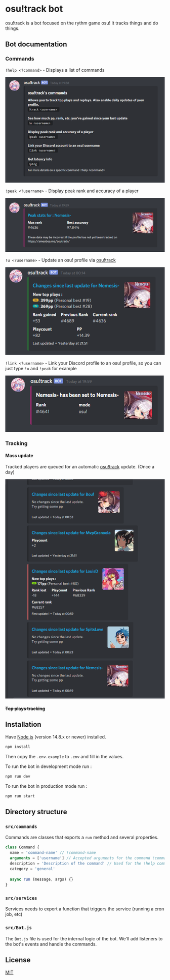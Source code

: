 
# osu!track bot

osu!track is a bot focused on the rythm game osu! It tracks things and do things.

## Bot documentation

### Commands


`!help <?command>` - Displays a list of commands

![help](.github/help.png)

`!peak <?username>` - Display peak rank and accuracy of a player

![peak](.github/peak.png)

`!u <?username>` - Update an osu! profile via [osu!track](https://ameobea.me/osutrack/)

![update](.github/update.png)

`!link <?username>` - Link your Discord profile to an osu! profile, so you can just type `!u` and `!peak` for example

![link](.github/link.png)

### Tracking

#### Mass update

Tracked players are queued for an automatic [osu!track](https://ameobea.me/osutrack/) update. (Once a day)

![mass updates](.github/updates.png)

#### ~~Top plays tracking~~

## Installation

Have [Node.js](https://nodejs.org/) (version 14.8.x or newer) installed.

```bash
npm install
```

Then copy the `.env.example` to `.env` and fill in the values.

To run the bot in development mode run :

```bash
npm run dev
```

To  run the bot in production mode run :

```bash
npm run start
```

## Directory structure

### `src/commands`

Commands are classes that exports a `run` method and several properties.

```js
class Command {
  name = 'command-name' // !command-name
  arguments = ['username'] // Accepted arguments for the command !command-name <username>
  description = 'Description of the command' // Used for the !help command
  category = 'general'

  async run (message, args) {}
}
```

### `src/services`

Services needs to export a function that triggers the service (running a cron job, etc)

### `src/Bot.js`

The `Bot.js` file is used for the internal logic of the bot.
We'll add listeners to the bot's events and handle the commands.

## License
[MIT](./LICENSE)